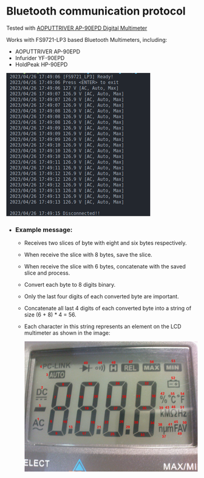 # Bluetooth communication protocol

Tested with [AOPUTTRIVER AP-90EPD Digital Multimeter](https://www.amazon.ca/AOPUTTRIVER-Auto-ranging-Resistance-Capacitance-Temperature/dp/B07PB6XKJW)

Works with FS9721-LP3 based Bluetooth Multimeters, including:

* AOPUTTRIVER AP-90EPD
* Infurider YF-90EPD
* HoldPeak HP-90EPD

![](/screenshot/fs9721lp3.png)


* ### Example message:

    * Receives two slices of byte with eight and six bytes respectively.
    * When receive the slice with 8 bytes, save the slice.
    * When receive the slice with 6 bytes, concatenate with the saved slice and process.
    * Convert each byte to 8 digits binary.
    * Only the last four digits of each converted byte are important.
    * Concatenate all last 4 digits of each converted byte into a string of size (6 + 8) * 4 = 56.
    * Each character in this string represents an element on the LCD multimeter as shown in the image:

        ![](/screenshot/fs9721lp3_LCD.jpg)

